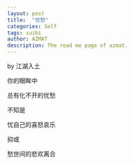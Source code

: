 ```yaml
---
layout: post
title:  "忧愁"
categories: Self
tags: suibi
author: AZMAT
description: The read me page of azmat.
---
```


by 江湖入土

你的眼眸中

总有化不开的忧愁

不知是

忧自己的喜怒哀乐

抑或

愁世间的悲欢离合
